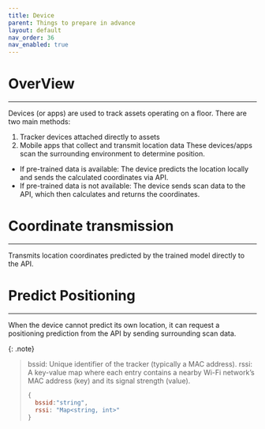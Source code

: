```yaml
---
title: Device
parent: Things to prepare in advance
layout: default
nav_order: 36
nav_enabled: true
---
```


# OverView
---

Devices (or apps) are used to track assets operating on a floor. There are two main methods:
1. Tracker devices attached directly to assets
2. Mobile apps that collect and transmit location data
These devices/apps scan the surrounding environment to determine position.
- If pre-trained data is available: The device predicts the location locally and sends the calculated coordinates via API.
- If pre-trained data is not available: The device sends scan data to the API, which then calculates and returns the coordinates.


# Coordinate transmission
---

Transmits location coordinates predicted by the trained model directly to the API.


# Predict Positioning
---

When the device cannot predict its own location, it can request a positioning prediction from the API by sending surrounding scan data.

{: .note}
>
> bssid: Unique identifier of the tracker (typically a MAC address).
> rssi: A key-value map where each entry contains a nearby Wi-Fi network’s MAC address (key) and its signal strength (value).
> 
> ```js
> {
>   bssid:"string",
>   rssi: "Map<string, int>"
> }
> ```
>
